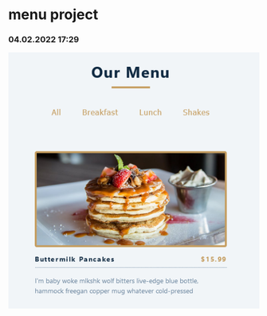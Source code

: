# menu project

### 04.02.2022 17:29

![Screenshot 2022-02-04 at 19-21-51 React App](./public/Screenshot-1.png)
